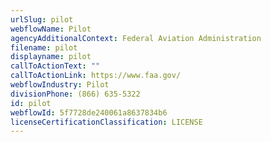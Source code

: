 ```yaml
---
urlSlug: pilot
webflowName: Pilot
agencyAdditionalContext: Federal Aviation Administration
filename: pilot
displayname: pilot
callToActionText: ""
callToActionLink: https://www.faa.gov/
webflowIndustry: Pilot
divisionPhone: (866) 635-5322
id: pilot
webflowId: 5f7728de240061a8637834b6
licenseCertificationClassification: LICENSE
---
```

